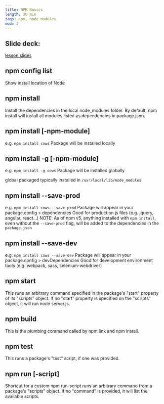 ```yaml
---
title: NPM Basics
length: 30 min
tags: npm, node modules
mod: 2
---
```


## Slide deck:
[lesson slides](https://docs.google.com/presentation/d/1DLcitTaOS0sOYrooIEa8iD92HWFU-EDHHwRbXCT15-w/edit?usp=sharing)

## npm config list
Show install location of Node


## npm install
Install the dependencies in the local node_modules folder.
By default, npm install will install all modules listed as dependencies in package.json.


## npm install [-npm-module]
e.g.
`npm install cows`
Package will be installed locally


## npm install -g [-npm-module]
e.g.
`npm install -g cows`
Package will be installed globally

global packaged typically installed in `/usr/local/lib/node_modules`


## npm install --save-prod
e.g.
`npm install cows --save-prod`
Package will appear in your package.config > dependencies
Good for production js files (e.g. jquery, angular, react…)
NOTE: As of npm v5, anything installed with `npm install`, even without the `--save-prod` flag, will be added to the dependencies in the `package.json`


## npm install --save-dev
e.g.
`npm install cows --save-dev`
Package will appear in your package.config > devDependencies
Good for development environment tools (e.g. webpack, sass, selenium-webdriver)


## npm start
This runs an arbitrary command specified in the package's "start" property of its "scripts" object. If no "start" property is specified on the "scripts" object, it will run node server.js.


## npm build
This is the plumbing command called by npm link and npm install.


## npm test
This runs a package's "test" script, if one was provided.


## npm run [-script]
Shortcut for a custom npm run-script
runs an arbitrary command from a package's "scripts" object. If no "command" is provided, it will list the available scripts.
